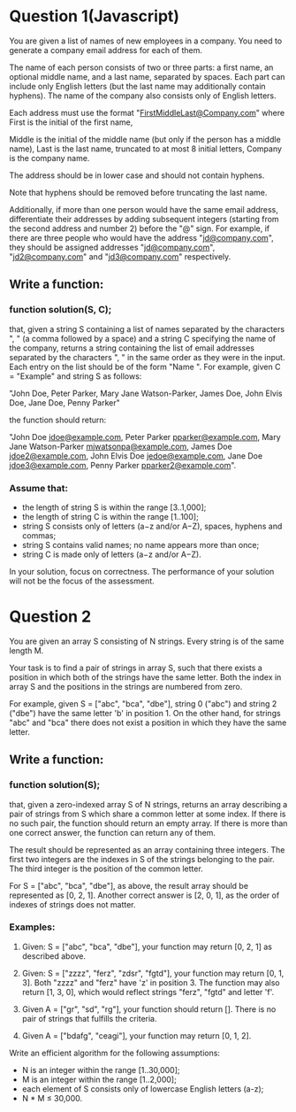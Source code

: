 # Question 1(Javascript)
You are given a list of names of new employees in a company. You need to generate a company email address for each of them.

The name of each person consists of two or three parts: a first name, an optional middle name, and a last name, separated by spaces. Each part can include only English letters (but the last name may additionally contain hyphens). The name of the company also consists only of English letters.

Each address must use the format "FirstMiddleLast@Company.com" where
First is the initial of the first name,

Middle is the initial of the middle name (but only if the person has a middle name),
Last is the last name, truncated to at most 8 initial letters,
Company is the company name.

The address should be in lower case and should not contain hyphens.

Note that hyphens should be removed before truncating the last name.

Additionally, if more than one person would have the same email address, differentiate their addresses by adding subsequent integers (starting from the second address and number 2) before the "@" sign. For example, if there are three people who would have the address "jd@company.com", they should be assigned addresses "jd@company.com", "jd2@company.com" and "jd3@company.com" respectively.
## Write a function:

### function solution(S, C);
that, given a string S containing a list of names separated by the characters ", "
(a comma followed by a space)
and a string C specifying the name of the company, returns a string containing the list of email addresses separated by the characters ", " in the same order as they were in the input. Each entry on the list should be of the form "Name <Email>".
For example, given C = "Example" and string S as follows:

"John Doe, Peter Parker, Mary Jane Watson-Parker, James Doe, John Elvis Doe, Jane Doe, Penny Parker"

the function should return:

"John Doe <jdoe@example.com>, Peter Parker <pparker@example.com>, Mary Jane Watson-Parker <mjwatsonpa@example.com>, James Doe <jdoe2@example.com>, John Elvis Doe <jedoe@example.com>, Jane Doe <jdoe3@example.com>, Penny Parker <pparker2@example.com>".

### Assume that:
- the length of string S is within the range [3..1,000];
- the length of string C is within the range [1..100];
- string S consists only of letters (a−z and/or A−Z), spaces, hyphens and commas;
- string S contains valid names; no name appears more than once;
- string C is made only of letters (a−z and/or A−Z).

In your solution, focus on correctness. The performance of your solution will not be the focus of the assessment.

# Question 2

You are given an array S consisting of N strings. Every string is of the same length M.

 Your task is to find a pair of strings in array S, such that there exists a position in which both of the strings have the same letter. Both the index in array S and the positions in the strings are numbered from zero.

For example, given S = ["abc", "bca", "dbe"], string 0 ("abc") and string 2 ("dbe") have the same letter 'b' in position 1. On the other hand, for strings "abc" and "bca" there does not exist a position in which they have the same letter.

## Write a function:
### function solution(S);

that, given a zero-indexed array S of N strings, returns an array describing a pair of strings from S which share a common letter at some index. If there is no such pair, the function should return an empty array. If there is more than one correct answer, the function can return any of them.

The result should be represented as an array containing three integers. The first two integers are the indexes in S of the strings belonging to the pair. The third integer is the position of the common letter.

For S = ["abc", "bca", "dbe"], as above, the result array should be represented as [0, 2, 1]. Another correct answer is [2, 0, 1], as the order of indexes of strings does not matter.

### Examples:
1. Given: S = ["abc", "bca", "dbe"], your function may return [0, 2, 1] as described above.

2. Given: S = ["zzzz", "ferz", "zdsr", "fgtd"], your function may return [0, 1, 3]. Both "zzzz" and "ferz" have 'z' in position 3. The function may also return [1, 3, 0], which would reflect strings "ferz", "fgtd" and letter 'f'.

3. Given A = ["gr", "sd", "rg"], your function should return []. There is no pair of strings that fulfills the criteria.

4. Given A = ["bdafg", "ceagi"], your function may return [0, 1, 2].

Write an efficient algorithm for the following assumptions:

- N is an integer within the range [1..30,000];
- M is an integer within the range [1..2,000];
- each element of S consists only of lowercase English letters (a-z);
- N * M ≤ 30,000.

